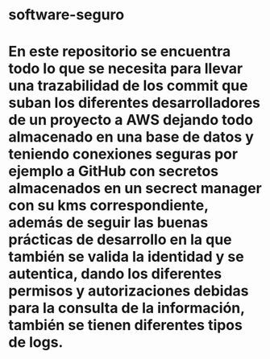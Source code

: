 # software-seguro

# En este repositorio se encuentra todo lo que se necesita para llevar una trazabilidad de los commit que suban los diferentes desarrolladores de un proyecto a AWS dejando todo almacenado en una base de datos y teniendo conexiones seguras por ejemplo a GitHub con secretos almacenados en un secrect manager con su kms correspondiente, además de seguir las buenas prácticas de desarrollo en la que también se valida la identidad y se autentica, dando los diferentes permisos y autorizaciones debidas para la consulta de la información, también se tienen diferentes tipos de logs.